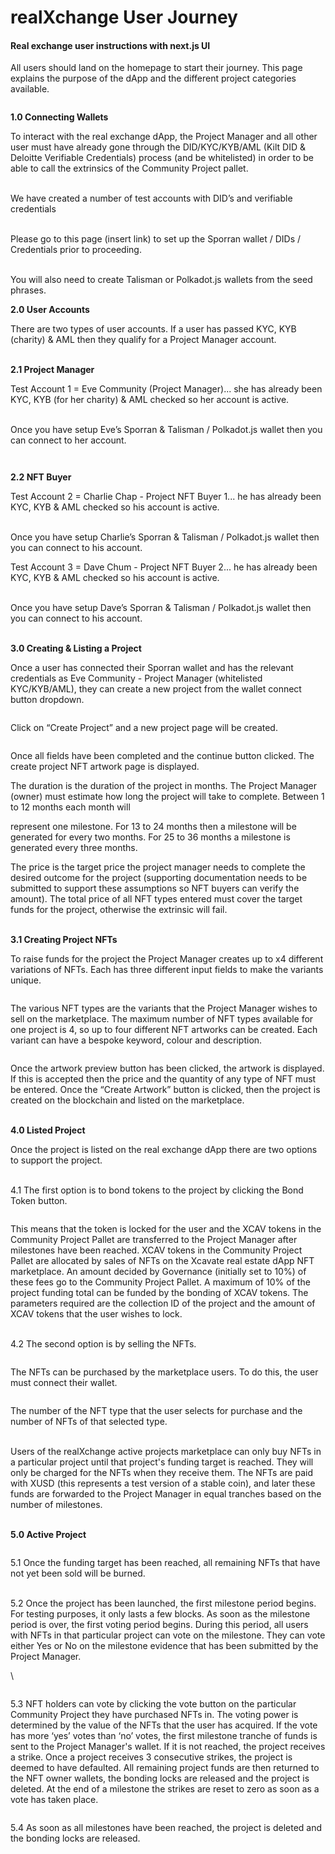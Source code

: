 # realXchange User Journey

#### Real exchange user instructions with next.js UI

All users should land on the homepage to start their journey. This page explains the purpose of the dApp and the different project categories available.

<figure><img src="https://lh7-us.googleusercontent.com/9_-p8ctGuDVDENVSVnapViNxqe2Bl8202lde6eOy66KvX6uDl0_WF1VHCe1OMVae8PIXNh6Km9s-dv8N8yW_omIt59yGTaZ2rBkBLFLDSxCx8kdzIk8oATeyZds2C9-c33ccZocSOxKeZKEArT-baQ" alt=""><figcaption></figcaption></figure>

**1.0 Connecting Wallets**

To interact with the real exchange dApp, the Project Manager and all other user must have already gone through the DID/KYC/KYB/AML (Kilt DID & Deloitte Verifiable Credentials) process (and be whitelisted) in order to be able to call the extrinsics of the Community Project pallet.

\
We have created a number of test accounts with DID’s and verifiable credentials

\
Please go to this page (insert link) to set up the Sporran wallet / DIDs / Credentials prior to proceeding.

\
You will also need to create Talisman or Polkadot.js wallets from the seed phrases.

**2.0 User Accounts**

There are two types of user accounts. If a user has passed KYC, KYB (charity) & AML then they qualify for a Project Manager account.

\
**2.1 Project Manager**

Test Account 1 = Eve Community (Project Manager)... she has already been KYC, KYB (for her charity) & AML checked so her account is active.

\
Once you have setup Eve’s Sporran & Talisman / Polkadot.js wallet then you can connect to her account.

<figure><img src="https://lh7-us.googleusercontent.com/je1zHnPoeElXnUjyAbWkm4zW8ivolwawGRqW1uQMoxXoUOH2M2gDzWI8YOFSOvdtuLm889_x1BTkJLAvs3ky4GL2W0VvQsy0PQG3YMDGO5d2Qj4OKKM2TloKSECt93KD0VHp-7srji1XFQV6lp9CjA" alt=""><figcaption></figcaption></figure>

<figure><img src="https://lh7-us.googleusercontent.com/g4guN5XayVYemuHEytaHgdwaLHS47E0sl67For-Dklh1pHRQimi9vSLGnNY5Jmfo4z2psAC_NSeg1SNEFf_gRxevNa1cL0o-6usI90mfgBqMMrZLkAXt2K9xi4NNv-CuX3hVNmBdTxUlCEZO1PnXKA" alt=""><figcaption></figcaption></figure>

**2.2 NFT Buyer**

Test Account 2 = Charlie Chap - Project NFT Buyer 1... he has already been KYC, KYB & AML checked so his account is active.

\
Once you have setup Charlie’s Sporran & Talisman / Polkadot.js wallet then you can connect to his account.

Test Account 3 = Dave Chum - Project NFT Buyer 2... he has already been KYC, KYB & AML checked so his account is active.

\
Once you have setup Dave’s Sporran & Talisman / Polkadot.js wallet then you can connect to his account.

\
**3.0 Creating & Listing a Project**

Once a user has connected their Sporran wallet and has the relevant credentials as Eve Community - Project Manager (whitelisted KYC/KYB/AML), they can create a new project from the wallet connect button dropdown.

<figure><img src="https://lh7-us.googleusercontent.com/lTrMx_6tZGsny3lyKmEZ2nAx4BR6s8fO5XlgNdlHyLyeEAblh21QR_H679z4vU9Zj4zQlrq_0fQ6OyfzjP29ByqQd_wILbEycLH9B7qR6y6yzz3DuS2F-XW9mkaZmL9nCIU7iAuen0Stmu-s9JsauQ" alt=""><figcaption></figcaption></figure>

Click on “Create Project” and a new project page will be created.

<figure><img src="https://lh7-us.googleusercontent.com/_D2oCVpRjLSVKzb2n_PZpSHX9QB8rxj_sIJf1M7PtZzWxKGhJUeuRnDQ_4CTNOazBA-ht3LU15dZzJ_xMNz7AunwL8pFMwuPwRALdRQD0movFJbQHW7g8hC_WR13PbjA_TGmC8SW9_oAClrdQjGVPg" alt=""><figcaption></figcaption></figure>

Once all fields have been completed and the continue button clicked. The create project NFT artwork page is displayed.

The duration is the duration of the project in months. The Project Manager (owner) must estimate how long the project will take to complete. Between 1 to 12 months each month will

represent one milestone. For 13 to 24 months then a milestone will be generated for every two months. For 25 to 36 months a milestone is generated every three months.

The price is the target price the project manager needs to complete the desired outcome for the project (supporting documentation needs to be submitted to support these assumptions so NFT buyers can verify the amount). The total price of all NFT types entered must cover the target funds for the project, otherwise the extrinsic will fail.

\
**3.1 Creating Project NFTs**

To raise funds for the project the Project Manager creates up to x4 different variations of NFTs. Each has three different input fields to make the variants unique.

<figure><img src="https://lh7-us.googleusercontent.com/Dz_H7-oV5pMGumpqyOIXGD3O4R2W7G7bHBsF6lVtWIS5zPquPhowBLCuYlUTRMyz9jFmceixS3IFB3EoZR7zULvqFZ0wk3jIMhaooKsOuvzsdxpFZcwLz75jbkWrUsLYSmSJgOSZBTs4TDZttY0etg" alt=""><figcaption></figcaption></figure>

The various NFT types are the variants that the Project Manager wishes to sell on the marketplace. The maximum number of NFT types available for one project is 4, so up to four different NFT artworks can be created. Each variant can have a bespoke keyword, colour and description.

<figure><img src="https://lh7-us.googleusercontent.com/HUQ8io8v-tiBzuRQWU2hZAT3uk7dMWyi_E2tIMmUmPZU8SkrUDCa1AoD-G1WxAFwHD3GLxmm7FZpN7TEGFKWtQg30Y19n_qeZvRTkLH-nHExlRWs9I3lhK1QXJIxVKMiZSW6uU9qnivm9rDO9y6tFA" alt=""><figcaption></figcaption></figure>

Once the artwork preview button has been clicked, the artwork is displayed. If this is accepted then the price and the quantity of any type of NFT must be entered. Once the “Create Artwork” button is clicked, then the project is created on the blockchain and listed on the marketplace.

\
**4.0 Listed Project**

Once the project is listed on the real exchange dApp there are two options to support the project.

\
4.1 The first option is to bond tokens to the project by clicking the Bond Token button.

<figure><img src="https://lh7-us.googleusercontent.com/Dy3KJfZD372oksNFF31H-_vZ17280yIvGEjzVrZQT7JKVcnikYiU0ZOrfwbBdGcZpiVtWAlOOWwW-bKQzGBcsDxTeJB4J_nToTCcSRHuat5vpEnzZ9hQ27TNbgF1ZuZhwpBGrqeuYaJ31gE1gHYCRw" alt=""><figcaption></figcaption></figure>

This means that the token is locked for the user and the XCAV tokens in the Community Project Pallet are transferred to the Project Manager after milestones have been reached. XCAV tokens in the Community Project Pallet are allocated by sales of NFTs on the Xcavate real estate dApp NFT marketplace. An amount decided by Governance (initially set to 10%) of these fees go to the Community Project Pallet. A maximum of 10% of the project funding total can be funded by the bonding of XCAV tokens. The parameters required are the collection ID of the project and the amount of XCAV tokens that the user wishes to lock.

\
4.2 The second option is by selling the NFTs.

<figure><img src="https://lh7-us.googleusercontent.com/iMK37cM1Pa2RgF09b-_7Fb-DheVW9a1Bu1gyG4EJItzGGUKnHkwbse-QrMU8TKFxm5jk8ueUDWv82gqFNLuv8xryJJFYTVh3oCsG56ozri8QFBPn9HU0HbU3Je8MEwKDWMF0ej0NkX1sClLXfu-wPA" alt=""><figcaption></figcaption></figure>

The NFTs can be purchased by the marketplace users. To do this, the user must connect their wallet.

<figure><img src="https://lh7-us.googleusercontent.com/Qop06ViugOGms4mKD7AWZZmeNVbtqJuSc0A_dDlTULfY8ypnSLJrfOjQR71ubXWfyaRH5BpkOCPg8izw968NsO9Tk0hqWiaWJoChH56iccue3Cb6D-44RW95YB4kyOf6Zfx0bUC8sWadv8SeRfoFdg" alt=""><figcaption></figcaption></figure>

The number of the NFT type that the user selects for purchase and the number of NFTs of that selected type.

\
Users of the realXchange active projects marketplace can only buy NFTs in a particular project until that project's funding target is reached. They will only be charged for the NFTs when they receive them. The NFTs are paid with XUSD (this represents a test version of a stable coin), and later these funds are forwarded to the Project Manager in equal tranches based on the number of milestones.

\
**5.0 Active Project**

<figure><img src="https://lh7-us.googleusercontent.com/kX29x2Ln0smNDjxkF-02bEUf7SSgGF6UTBWzaJE0tP0IQvBOKA3MeclNv4QyB4-FjZoGlp6evCsPVJIljEeuB3OoD2qPN7BQ_PYqa2-GPdciemnGHxbnn5PdXfhAyBSteXosdsyvlpOUCaeigeqwkA" alt=""><figcaption></figcaption></figure>

5.1 Once the funding target has been reached, all remaining NFTs that have not yet been sold will be burned.

\
5.2 Once the project has been launched, the first milestone period begins. For testing purposes, it only lasts a few blocks. As soon as the milestone period is over, the first voting period begins. During this period, all users with NFTs in that particular project can vote on the milestone. They can vote either Yes or No on the milestone evidence that has been submitted by the Project Manager.

\\

<figure><img src="https://lh7-us.googleusercontent.com/Q3RFDwbU0VHMSDl4p3h6ngyk9TZrFXuhqPjRVxi5SjNMpfA32JP6-ysgCODUKRPXCI0npm4R0EDyThoY-YMsZKLviGgWAEAOZ4UonTNcok5yRZgJd9SdMovuaHYE6PV7GNvOqgj94FclzQJ4i5PcWw" alt=""><figcaption></figcaption></figure>

5.3 NFT holders can vote by clicking the vote button on the particular Community Project they have purchased NFTs in. The voting power is determined by the value of the NFTs that the user has acquired. If the vote has more ‘yes’ votes than ‘no’ votes, the first milestone tranche of funds is sent to the Project Manager's wallet. If it is not reached, the project receives a strike. Once a project receives 3 consecutive strikes, the project is deemed to have defaulted. All remaining project funds are then returned to the NFT owner wallets, the bonding locks are released and the project is deleted. At the end of a milestone the strikes are reset to zero as soon as a vote has taken place.

<figure><img src="https://lh7-us.googleusercontent.com/31VqNP4ScDDy82nr0_IEeCSs08lGgfcTfTDMGB2cz6d_VNFyiDxThATZA0kS18-pEg5xO5UPeTKQpM00b-5VetMKypF9JC06Bv3xmKhKOnLbtHvOShirgpLdhCGQkk9DCt_HKtbyG7X_ATc1BuTPkw" alt=""><figcaption></figcaption></figure>

5.4 As soon as all milestones have been reached, the project is deleted and the bonding locks are released.
